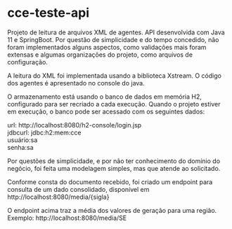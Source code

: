 # cce-teste-api

Projeto de leitura de arquivos XML de agentes. API desenvolvida com Java 11 e SpringBoot. Por questão de simplicidade e do tempo concedido, não foram implementados alguns aspectos, como validações mais foram extensas e algumas organizações do projeto, como arquivos de configuração.

A leitura do XML foi implementada usando a biblioteca Xstream. O código dos agentes é apresentado no console do java.

O armazenamento está usando o banco de dados em memória H2, configurado para ser recriado a cada execução. Quando o projeto estiver em execução,
o banco pode ser acessado com os seguintes dados:

url: http://localhost:8080/h2-console/login.jsp <br>
jdbcurl: jdbc:h2:mem:cce <br>
usuário:sa <br>
senha:sa<br>


Por questões de simplicidade, e por não ter conhecimento do domínio do negócio, foi feita uma modelagem simples, mas que atende ao solicitado.

Conforme consta do documento recebido, foi criado um endpoint para consulta de um dado consolidado, disponível em
http://localhost:8080/media/{sigla}

O endpoint acima traz a média dos valores de geração para uma região. Exemplo:
http://localhost:8080/media/SE



